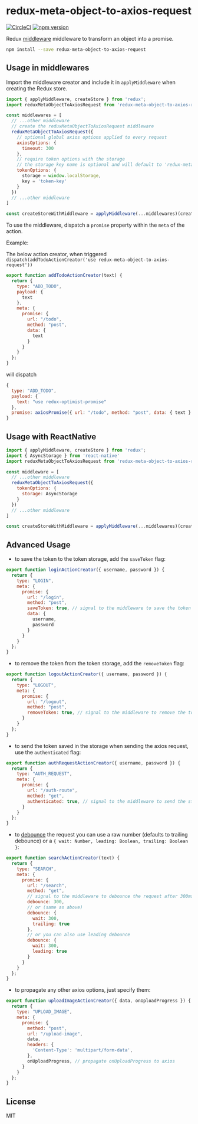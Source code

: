 redux-meta-object-to-axios-request
=============

[![CircleCI](https://circleci.com/gh/enkidevs/redux-meta-object-to-axios-request.svg?style=svg)](https://circleci.com/gh/enkidevs/redux-meta-object-to-axios-request)
[![npm version](https://img.shields.io/npm/v/redux-meta-object-to-axios-request.svg?style=flat-square)](https://www.npmjs.com/package/@enkidevs/redux-meta-object-to-axios-request)

Redux [middleware](http://rackt.github.io/redux/docs/advanced/Middleware.html) middleware to transform an object into a promise.

```bash
npm install --save redux-meta-object-to-axios-request
```

## Usage in middlewares

Import the middleware creator and include it in `applyMiddleware` when creating the Redux store.

```js
import { applyMiddleware, createStore } from 'redux';
import reduxMetaObjectToAxiosRequest from 'redux-meta-object-to-axios-request';

const middlewares = [
  // ...other middleware
  // create the reduxMetaObjectToAxiosRequest middleware
  reduxMetaObjectToAxiosRequest({
    // optional global axios options applied to every request
    axiosOptions: {
      timeout: 300
    },
    // require token options with the storage
    // the storage key name is optional and will default to 'redux-meta-object-to-axios-request-token-key'
    tokenOptions: {
      storage = window.localStorage,
      key = 'token-key'
    }
  })
  // ...other middleware
]

const createStoreWithMiddleware = applyMiddleware(...middlewares)(createStore);
```

To use the middleware, dispatch a `promise` property within the `meta` of the action.

Example:

The below action creator, when triggered `dispatch(addTodoActionCreator('use redux-meta-object-to-axios-request'))`

```js
export function addTodoActionCreator(text) {
  return {
    type: "ADD_TODO",
    payload: {
      text
    },
    meta: {
      promise: {
        url: "/todo",
        method: "post",
        data: {
          text
        }
      }
    }
  };
}
```

will dispatch

```js
{
  type: "ADD_TODO",
  payload: {
    text: "use redux-optimist-promise"
  },
  promise: axiosPromise({ url: "/todo", method: "post", data: { text } })
}
```

## Usage with ReactNative

```js
import { applyMiddleware, createStore } from 'redux';
import { AsyncStorage } from 'react-native'
import reduxMetaObjectToAxiosRequest from 'redux-meta-object-to-axios-request';

const middleware = [
  // ...other middleware
  reduxMetaObjectToAxiosRequest({
    tokenOptions: {
      storage: AsyncStorage
    }
  })
  // ...other middleware
]

const createStoreWithMiddleware = applyMiddleware(...middlewares)(createStore);
```

## Advanced Usage

- to save the token to the token storage, add the `saveToken` flag:

```js
export function loginActionCreator({ username, password }) {
  return {
    type: "LOGIN",
    meta: {
      promise: {
        url: "/login",
        method: "post",
        saveToken: true, // signal to the middleware to save the token in the storage
        data: {
          username,
          password
        }
      }
    }
  };
}
```

- to remove the token from the token storage, add the `removeToken` flag:

```js
export function logoutActionCreator({ username, password }) {
  return {
    type: "LOGOUT",
    meta: {
      promise: {
        url: "/logout",
        method: "post",
        removeToken: true, // signal to the middleware to remove the token from the storage
      }
    }
  };
}
```

- to send the token saved in the storage when sending the axios request, use the `authenticated` flag:

```js
export function authRequestActionCreator({ username, password }) {
  return {
    type: "AUTH_REQUEST",
    meta: {
      promise: {
        url: "/auth-route",
        method: "get",
        authenticated: true, // signal to the middleware to send the stored token along with the request
      }
    }
  };
}
```

- to [debounce](https://codepen.io/nem035/full/xdybvK/) the request you can use a raw number (defaults to trailing debounce) or a `{ wait: Number, leading: Boolean, trailing: Boolean }`:

```js
export function searchActionCreator(text) {
  return {
    type: "SEARCH",
    meta: {
      promise: {
        url: "/search",
        method: "get",
        // signal to the middleware to debounce the request after 300ms
        debounce: 300,
        // or (same as above)
        debounce: {
          wait: 300,
          trailing: true
        },
        // or you can also use leading debounce
        debounce: {
          wait: 300,
          leading: true
        }
      }
    }
  };
}
```

- to propagate any other axios options, just specify them:

```js
export function uploadImageActionCreator({ data, onUploadProgress }) {
  return {
    type: "UPLOAD_IMAGE",
    meta: {
      promise: {
        method: "post",
        url: "/upload-image",
        data,
        headers: {
          'Content-Type': 'multipart/form-data',
        },
        onUploadProgress, // propagate onUploadProgress to axios
      }
    }
  };
}
```

## License

  MIT
